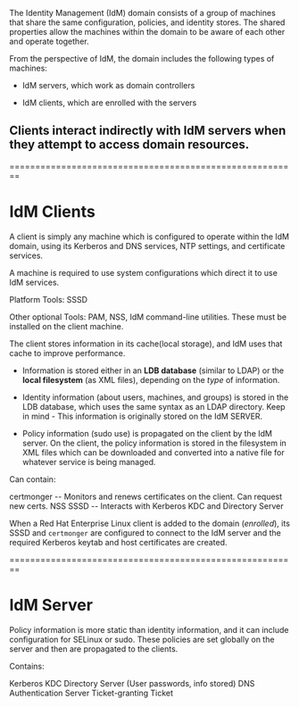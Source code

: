 
The Identity Management (IdM) domain consists of a group of machines that share the same configuration, policies, and identity stores. The shared properties allow the machines within the domain to be aware of each other and operate together.

From the perspective of IdM, the domain includes the following types of machines:

- IdM servers, which work as domain controllers
    
- IdM clients, which are enrolled with the servers

## Clients interact indirectly with IdM servers when they attempt to access domain resources.


========================================================

# IdM Clients

A client is simply any machine which is configured to operate within the IdM domain, using its Kerberos and DNS services, NTP settings, and certificate services.

A machine is required to use system configurations which direct it to use IdM services.

Platform Tools: SSSD

Other optional Tools: PAM, NSS, IdM command-line utilities. These must be installed on the client machine.

The client stores information in its cache(local storage), and IdM uses that cache to improve performance.

- Information is stored either in an **LDB database** (similar to LDAP) or the **local filesystem** (as XML files), depending on the _type_ of information.

- Identity information (about users, machines, and groups) is stored in the LDB database, which uses the same syntax as an LDAP directory. Keep in mind - This information is originally stored on the IdM SERVER.

- Policy information (sudo use) is propagated on the client by the IdM server. On the client, the policy information is stored in the filesystem in XML files which can be downloaded and converted into a native file for whatever service is being managed.

Can contain:

certmonger -- Monitors and renews certificates on the client. Can request new certs.
NSS
SSSD -- Interacts with Kerberos KDC and Directory Server

When a Red Hat Enterprise Linux client is added to the domain (_enrolled_), its SSSD and `certmonger` are configured to connect to the IdM server and the required Kerberos keytab and host certificates are created.

========================================================

# IdM Server

Policy information is more static than identity information, and it can include configuration for SELinux or sudo. These policies are set globally on the server and then are propagated to the clients.


Contains:

Kerberos KDC
Directory Server (User passwords, info stored)
DNS
Authentication Server
Ticket-granting Ticket
